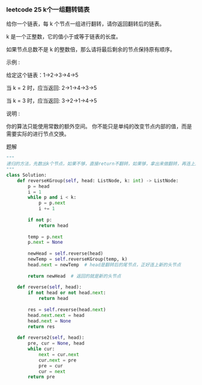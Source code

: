 ### leetcode 25 k个一组翻转链表

给你一个链表，每 k 个节点一组进行翻转，请你返回翻转后的链表。

k 是一个正整数，它的值小于或等于链表的长度。

如果节点总数不是 k 的整数倍，那么请将最后剩余的节点保持原有顺序。

示例 :

给定这个链表：1->2->3->4->5

当 k = 2 时，应当返回: 2->1->4->3->5

当 k = 3 时，应当返回: 3->2->1->4->5

说明 :

你的算法只能使用常数的额外空间。
你不能只是单纯的改变节点内部的值，而是需要实际的进行节点交换。

题解

~~~python
"""
递归的方法，先数出k个节点，如果不够，直接return不翻转，如果够，拿出来做翻转，再连上后头节点递归的结果。
"""
class Solution:
    def reverseKGroup(self, head: ListNode, k: int) -> ListNode:
        p = head
        i = 1
        while p and i < k:
            p = p.next
            i += 1
        
        if not p:
            return head
        
        temp = p.next
        p.next = None
        
        newHead = self.reverse(head)
        newTemp = self.reverseKGroup(temp, k)
        head.next = newTemp  # head是翻转后的尾节点，正好连上新的头节点
        
        return newHead  # 返回的就是新的头节点
    
    def reverse(self, head):
        if not head or not head.next:
            return head
        
        res = self.reverse(head.next)
        head.next.next = head
        head.next = None
        return res
      
    def reverse2(self, head):
        pre, cur = None, head
        while cur:
            next = cur.next
            cur.next = pre
            pre = cur
            cur = next
        return pre
~~~


